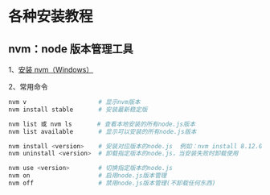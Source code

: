 # 各种安装教程

## nvm：node 版本管理工具

1、[安装 nvm（Windows）](https://juejin.cn/post/7218068880223305788)

2、常用命令

```bash
nvm v                    # 显示nvm版本
nvm install stable       # 安装最新稳定版

nvm list 或 nvm ls       # 查看本地安装的所有node.js版本
nvm list available       # 显示可以安装的所有node.js版本

nvm install <version>    # 安装对应版本的node.js  例如：nvm install 8.12.0
nvm uninstall <version>  # 卸载指定版本的node.js，当安装失败时卸载使用

nvm use <version>        # 切换指定版本的node.js
nvm on                   # 启用node.js版本管理
nvm off                  # 禁用node.js版本管理(不卸载任何东西)
```

